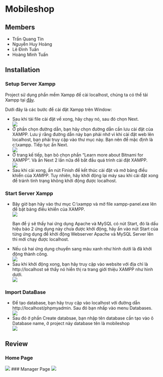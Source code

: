 # Mobileshop

## Members
<ul>
  <li>Trần Quang Tín</li>
  <li>Nguyễn Huy Hoàng</li>
  <li>Lê Đình Tuấn</li>
  <li>Hoàng Minh Tuấn</li>
  </ul>
  
## Installation

### Setup Server Xampp
Project sử dụng phần mềm Xampp để cài localhost, chúng ta có thể tải Xampp tại [đây](https://www.apachefriends.org/download.html).

Dưới đây là các bước để cài đặt Xampp trên Window:
<ul>
  <li>Sau khi tải file cài đặt về xong, hãy chạy nó, sau đó chọn Next.</li>
  <img src="https://thachpham.com/wp-content/uploads/2013/09/cai-dat-xampp-01.jpg">
  
  <li>Ở phần chọn đường dẫn, bạn hãy chọn đường dẫn cần lưu cài đặt của XAMPP. Lưu ý rằng đường dẫn này bạn phải nhớ vì khi cài đặt web lên localhost, bạn phải truy cập vào thư mục này. Bạn nên để mặc định là c:\xampp. Tiếp tục ấn Next.</li>
  <img src="https://thachpham.com/wp-content/uploads/2013/09/cai-dat-xampp-03.jpg">
  
  <li>Ở trang kế tiếp, bạn bỏ chọn phần “Learn more about Bitnami for XAMPP“. Và ấn Next 2 lần nữa để bắt đầu quá trình cài đặt XAMPP.</li>
  <img src="https://thachpham.com/wp-content/uploads/2013/09/cai-dat-xampp-04.jpg">
  
  <li>Sau khi cài xong, ấn nút Finish để kết thúc cài đặt và mở bảng điều khiển của XAMPP. Tuy nhiên, hãy khởi động lại máy sau khi cài đặt xong để tránh tình trạng không khởi động được localhost.</li>
  </ul>
  
### Start Server Xampp
<ul>
  <li>Bây giờ bạn hãy vào thư mục C:\xampp và mở file xampp-panel.exe lên để bật bảng điều khiển của XAMPP.</li>
  <img src="https://thachpham.com/wp-content/uploads/2013/09/xampp-panel.jpg">
  
  Bạn để ý sẽ thấy hai ứng dụng Apache và MySQL có nút Start, đó là dấu hiệu bảo 2 ứng dụng này chưa được khởi động, hãy ấn vào nút Start của từng ứng dụng để khởi động Webserver Apache và MySQL Server lên thì mới chạy được localhost.
  
  <li>Nếu cả hai ứng dụng chuyển sang màu xanh như hình dưới là đã khởi động thành công.</li>
  <img src="https://thachpham.com/wp-content/uploads/2013/09/xampp-panel-start.jpg">
  
  <li>Sau khi khởi động xong, bạn hãy truy cập vào website với địa chỉ là http://localhost sẽ thấy nó hiển thị ra trang giới thiệu XAMPP như hình dưới.</li>
  <img src="https://thachpham.com/wp-content/uploads/2013/09/xampp-homepage.jpg">
  </ul>
  
### Import DataBase
<ul>
  <li>Để tạo database, bạn hãy truy cập vào localhost với đường dẫn http://localhost/phpmyadmin. Sau đó bạn nhấp vào menu Databases.</li>
  <img src="https://thachpham.com/wp-content/uploads/2013/09/localhost-tao-database-01.jpg">
  <li>Sau đó ở phần Create databsae, bạn nhập tên database cần tạo vào ô Database name, ở project này database tên là mobileshop</li>
  <img src="https://imgur.com/Gh6GLA2.png">
  </ul>


## Review
### Home Page
<img src = "https://imgur.com/6ipwOYP.png">
### Manager Page
<img src = "https://imgur.com/FR5y3n6">
